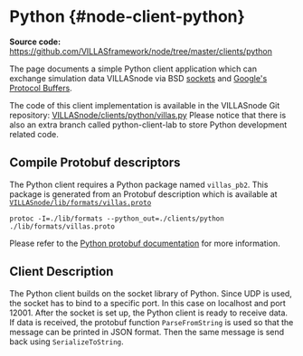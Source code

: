 # Python {#node-client-python}

**Source code:** <https://github.com/VILLASframework/node/tree/master/clients/python>

The page documents a simple Python client application which can exchange simulation data VILLASnode via BSD [sockets](https://docs.python.org/3/library/socket.html) and [Google's Protocol Buffers](https://developers.google.com/protocol-buffers/).

The code of this client implementation is available in the VILLASnode Git repository: [VILLASnode/clients/python/villas.py](https://github.com/VILLASframework/node/blob/master/clients/python/client.py)
Please notice that there is also an extra branch called python-client-lab to store Python development related code. 

## Compile Protobuf descriptors

The Python client requires a Python package named `villas_pb2`.
This package is generated from an Protobuf description which is available at [`VILLASnode/lib/formats/villas.proto`](https://github.com/VILLASframework/node/blob/master/lib/formats/villas.proto)

```shell
protoc -I=./lib/formats --python_out=./clients/python ./lib/formats/villas.proto
```

Please refer to the [Python protobuf documentation](https://protobuf.dev/getting-started/pythontutorial/) for more information.

## Client Description

The Python client builds on the socket library of Python. 
Since UDP is used, the socket has to bind to a specific port. 
In this case on localhost and port 12001. 
After the socket is set up, the Python client is ready to receive data. 
If data is received, the protobuf function ``ParseFromString`` is used so that the message can be printed in JSON format. 
Then the same message is send back using ``SerializeToString``.